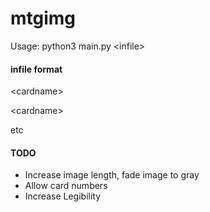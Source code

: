 # mtgimg
Usage: python3 main.py \<infile\>

#### infile format
\<cardname\>

\<cardname\>

etc

#### TODO

* Increase image length, fade image to gray
* Allow card numbers
* Increase Legibility
